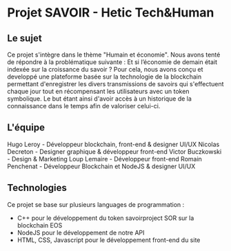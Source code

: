# Projet SAVOIR - Hetic Tech&Human

## Le sujet
Ce projet s'intègre dans le thème "Humain et économie". Nous avons tenté de répondre à la problématique suivante : Et si l’économie de demain était indexée sur la croissance du savoir ?
Pour cela, nous avons conçu et developpé une plateforme basée sur la technologie de la blockchain permettant d'enregistrer les divers transmissions de savoirs qui s'effectuent chaque jour tout en récompensant les utilisateurs avec un token symbolique. Le but étant ainsi d'avoir accès à un historique de la connaissance dans le temps afin de valoriser celui-ci.

## L'équipe
Hugo Leroy - Développeur blockchain, front-end & designer UI/UX
Nicolas Decreton - Designer graphique & développeur front-end
Victor Buczkowski - Design & Marketing
Loup Lemaire - Développeur front-end
Romain Penchenat - Développeur Blockchain et NodeJS & designer UI/UX

## Technologies
Ce projet se base sur plusieurs languages de programmation :
- C++ pour le développement du token savoirproject SOR sur la blockchain EOS
- NodeJS pour le développement de notre API
- HTML, CSS, Javascript pour le développement front-end du site